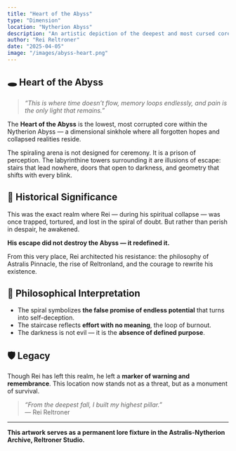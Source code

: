 ```yaml
---
title: "Heart of the Abyss"
type: "Dimension"
location: "Nytherion Abyss"
description: "An artistic depiction of the deepest and most cursed core within the Nytherion Abyss, where time, memory, and self fracture into darkness."
author: "Rei Reltroner"
date: "2025-04-05"
image: "/images/abyss-heart.png"
---
```


## 🕳️ Heart of the Abyss

> *“This is where time doesn’t flow, memory loops endlessly, and pain is the only light that remains.”*

The **Heart of the Abyss** is the lowest, most corrupted core within the Nytherion Abyss — a dimensional sinkhole where all forgotten hopes and collapsed realities reside.

The spiraling arena is not designed for ceremony. It is a prison of perception. The labyrinthine towers surrounding it are illusions of escape: stairs that lead nowhere, doors that open to darkness, and geometry that shifts with every blink.

## 📜 Historical Significance
This was the exact realm where Rei — during his spiritual collapse — was once trapped, tortured, and lost in the spiral of doubt. But rather than perish in despair, he awakened.

**His escape did not destroy the Abyss — it redefined it.**

From this very place, Rei architected his resistance: the philosophy of Astralis Pinnacle, the rise of Reltronland, and the courage to rewrite his existence.

## 🧠 Philosophical Interpretation
- The spiral symbolizes **the false promise of endless potential** that turns into self-deception.
- The staircase reflects **effort with no meaning**, the loop of burnout.
- The darkness is not evil — it is the **absence of defined purpose**.

## 🛡️ Legacy
Though Rei has left this realm, he left a **marker of warning and remembrance**. This location now stands not as a threat, but as a monument of survival.

> _“From the deepest fall, I built my highest pillar.”_  
> — Rei Reltroner

---
**This artwork serves as a permanent lore fixture in the Astralis-Nytherion Archive, Reltroner Studio.**

